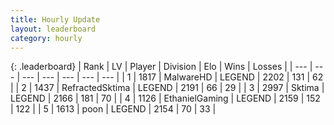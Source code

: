 ```yaml
---
title: Hourly Update
layout: leaderboard
category: hourly
---
```


{: .leaderboard}
| Rank | LV | Player | Division | Elo | Wins | Losses |
| --- | --- | --- | --- | --- | --- | --- |
| <span data-change="0">1</span> | 1817 | <span title="ID: 261794">MalwareHD</span> | LEGEND | <span data-change="0">2202</span> | <span data-change="0">131</span> | <span data-change="0">62</span> |
| <span data-change="1">2</span> | 1437 | <span title="ID: 402846">RefractedSktima</span> | LEGEND | <span data-change="0">2191</span> | <span data-change="0">66</span> | <span data-change="0">29</span> |
| <span data-change="-1">3</span> | 2997 | <span title="ID: 353063">Sktima</span> | LEGEND | <span data-change="-26">2166</span> | <span data-change="0">181</span> | <span data-change="2">70</span> |
| <span data-change="0">4</span> | 1126 | <span title="ID: 719356">EthanielGaming</span> | LEGEND | <span data-change="0">2159</span> | <span data-change="0">152</span> | <span data-change="0">122</span> |
| <span data-change="0">5</span> | 1613 | <span title="ID: 540690">poon</span> | LEGEND | <span data-change="0">2154</span> | <span data-change="0">70</span> | <span data-change="0">33</span> |